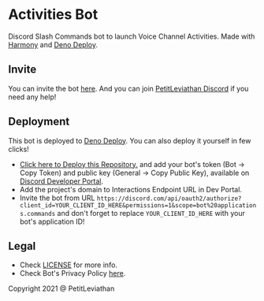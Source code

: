 # Activities Bot

Discord Slash Commands bot to launch Voice Channel Activities. Made with [Harmony](https://github.com/harmonyland/harmony) and [Deno Deploy](https://deno.com/deploy).

## Invite

You can invite the bot [here](https://discord.com/oauth2/authorize?client_id=834755503778955285&permissions=1&scope=applications.commands%20bot). And you can join [PetitLeviathan Discord](discord.gg/kwQb2CeRam) if you need any help!

## Deployment

This bot is deployed to [Deno Deploy](https://deno.com/deploy). You can also deploy it yourself in few clicks!

- [Click here to Deploy this Repository.](https://dash.deno.com/new?url=https://raw.githubusercontent.com/PetitL/ActivitiesBot/main/mod.ts&env=TOKEN,PUBLIC_KEY) and add your bot's token (Bot -> Copy Token) and public key (General -> Copy Public Key), available on [Discord Developer Portal](https://discord.dev).
- Add the project's domain to Interactions Endpoint URL in Dev Portal.
- Invite the bot from URL `https://discord.com/api/oauth2/authorize?client_id=YOUR_CLIENT_ID_HERE&permissions=1&scope=bot%20applications.commands` and don't forget to replace `YOUR_CLIENT_ID_HERE` with your bot's application ID!

## Legal

- Check [LICENSE](LICENSE) for more info.
- Check Bot's Privacy Policy [here](Policy.md).


Copyright 2021 @ PetitLeviathan
